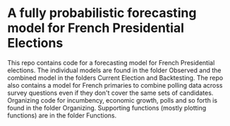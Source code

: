 # A fully probabilistic forecasting model for French Presidential Elections

This repo contains code for a forecasting model for French Presidential elections. The individual models are found in the folder Observed and the combined model in the
folders Current Election and Backtesting. The repo also contains a model for French primaries to combine polling data across survey questions even if they
don't cover the same sets of candidates. Organizing code for incumbency, economic growth, polls and so forth is found in the folder Organizing. Supporting functions (mostly plotting functions)
are in the folder Functions.
